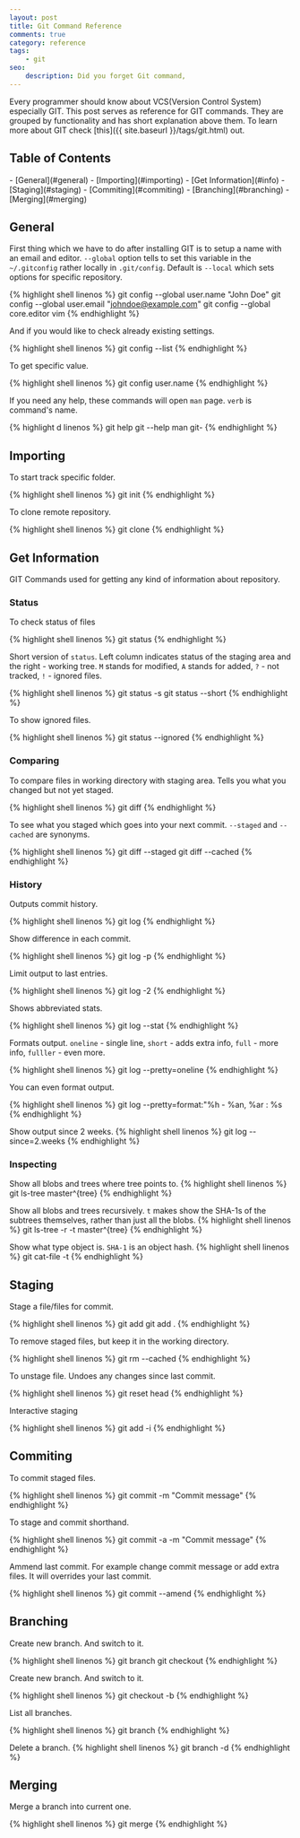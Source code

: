 ```yaml
---
layout: post
title: Git Command Reference
comments: true
category: reference
tags:
    - git
seo:
    description: Did you forget Git command,
---
```


Every programmer should know about VCS(Version Control System) especially GIT. This post serves as reference for GIT commands. They are grouped by functionality and has short explanation above them. To learn more about GIT check [this]({{ site.baseurl }}/tags/git.html) out.

## Table of Contents
<p></p>
- [General](#general)
- [Importing](#importing)
- [Get Information](#info)
- [Staging](#staging)
- [Commiting](#commiting)
- [Branching](#branching)
- [Merging](#merging)

## <a name="general"></a>General

First thing which we have to do after installing GIT is to setup a name with an email and editor. `--global` option tells to set this variable in the `~/.gitconfig` rather locally in `.git/config`. Default is `--local` which sets options for specific repository.

{% highlight shell linenos %}
git config --global user.name "John Doe"
git config --global user.email "johndoe@example.com"
git config --global core.editor vim
{% endhighlight %}


And if you would like to check already existing settings.

{% highlight shell linenos %}
git config --list
{% endhighlight %}

To get specific value.

{% highlight shell linenos %}
git config user.name
{% endhighlight %}

If you need any help, these commands will open `man` page. `verb` is command's name.

{% highlight d linenos %}
git help <verb>
git <verb> --help
man git-<verb>
{% endhighlight %}


## <a name="importing"></a>Importing

To start track specific folder.

{% highlight shell linenos %}
git init
{% endhighlight %}

To clone remote repository.

{% highlight shell linenos %}
git clone <url>
{% endhighlight %}

## <a name="info"></a>Get Information

GIT Commands used for getting any kind of information about repository.

### Status
To check status of files

{% highlight shell linenos %}
git status
{% endhighlight %}

Short version of `status`. Left column indicates status of the staging area and the right - working tree. `M` stands for
modified, `A` stands for added, `?` - not tracked, `!` - ignored files.

{% highlight shell linenos %}
git status -s
git status --short
{% endhighlight %}

To show ignored files.

{% highlight shell linenos %}
git status --ignored
{% endhighlight %}

### Comparing

To compare files in working directory with staging area. Tells you what you changed but not yet staged.

{% highlight shell linenos %}
git diff
{% endhighlight %}

To see what you staged which goes into your next commit. `--staged` and `--cached` are synonyms.

{% highlight shell linenos %}
git diff --staged
git diff --cached
{% endhighlight %}

### History

Outputs commit history.

{% highlight shell linenos %}
git log
{% endhighlight %}

Show difference in each commit.

{% highlight shell linenos %}
git log -p
{% endhighlight %}

Limit output to last entries.

{% highlight shell linenos %}
git log -2
{% endhighlight %}

Shows abbreviated stats.

{% highlight shell linenos %}
git log --stat
{% endhighlight %}

Formats output. `oneline` - single line,  `short` - adds extra info, `full` - more info, `fulller` - even more.

{% highlight shell linenos %}
git log --pretty=oneline
{% endhighlight %}

You can even format output.

{% highlight shell linenos %}
git log --pretty=format:"%h - %an, %ar : %s
{% endhighlight %}

Show output since 2 weeks.
{% highlight shell linenos %}
git log --since=2.weeks
{% endhighlight %}


### Inspecting

Show all blobs and trees where tree points to.
{% highlight shell linenos %}
git ls-tree master^{tree}
{% endhighlight %}

Show all blobs and trees recursively. `t` makes show the SHA-1s of the subtrees themselves, rather than just
all the blobs.
{% highlight shell linenos %}
git ls-tree -r -t master^{tree}
{% endhighlight %}

Show what type object is. `SHA-1` is an object hash.
{% highlight shell linenos %}
git cat-file -t <SHA-1>
{% endhighlight %}

## <a name="staging"></a>Staging

Stage a file/files for commit.

{% highlight shell linenos %}
git add <file>
git add .
{% endhighlight %}

To remove staged files, but keep it in the working directory.

{% highlight shell linenos %}
git rm --cached <file>
{% endhighlight %}

To unstage file. Undoes any changes since last commit.

{% highlight shell linenos %}
git reset head <file>
{% endhighlight %}

Interactive staging

{% highlight shell linenos %}
git add -i
{% endhighlight %}

## <a name="commiting"></a>Commiting

To commit staged files.

{% highlight shell linenos %}
git commit -m "Commit message"
{% endhighlight %}


To stage and commit shorthand.

{% highlight shell linenos %}
git commit -a -m "Commit message"
{% endhighlight %}

Ammend last commit. For example change commit message or add extra files. It will overrides your last commit.

{% highlight shell linenos %}
git commit --amend
{% endhighlight %}


## <a name="branching"></a>Branching

Create new branch. And switch to it.

{% highlight shell linenos %}
git branch <branchName>
git checkout <branchName>
{% endhighlight %}

Create new branch. And switch to it.

{% highlight shell linenos %}
git checkout -b <branchName>
{% endhighlight %}

List all branches.

{% highlight shell linenos %}
git branch
{% endhighlight %}

Delete a branch.
{% highlight shell linenos %}
git branch -d <branchName>
{% endhighlight %}

## <a name="merging"></a>Merging

Merge a branch into current one.

{% highlight shell linenos %}
git merge <branchName>
{% endhighlight %}


